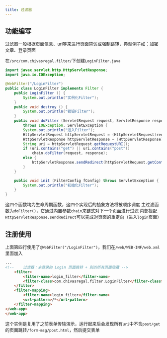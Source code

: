 ```yaml
---
title: 过滤器
---
```


## 功能编写

过滤器一般根据页面信息、uri等来进行页面禁访或强制跳转，典型例子如：加密文章、登录页面

在`/src/com.chivasregal.filter/`下创建`LoginFilter.java`

```java
import javax.servlet.http.HttpServletResponse;
import java.io.IOException;

@WebFilter("/LoginFilter")
public class LoginFilter implements Filter {
    public LoginFilter () {
        System.out.println("实例化Filter");
    }
    public void destroy () {
        System.out.println("销毁Filter");
    }
    public void doFilter (ServletRequest request, ServletResponse response, FilterChain chain)
        throws IOException, ServletException {
        System.out.println("进入Filter");
        HttpServletRequest httpServletRequest = (HttpServletRequest)request;
        HttpServletResponse httpServletResponse = (HttpServletResponse)response;
        String uri = httpServletRequest.getRequestURI();
        if (uri.contains("get") || uri.contains("post"))
            chain.doFilter(request, response);
        else {
            httpServletResponse.sendRedirect(httpServletRequest.getContextPath() + "/form-msg/post.html");
        }
    }

    public void init (FilterConfig fConfig) throws ServletException {
        System.out.println("初始化Filter");
    }
}
```
这四个函数均为生命周期函数，这四个实现后的抽象方法将被顺序调度
主过滤函数为`doFilter()`，它通过内置参数`chain`来链式对下一个页面进行过滤
内部搭配`HttpServletResponse.sendRedirect`可以完成对页面的重定向（进入`login`页面）

## 注册使用

上面第四行使用了`@WebFilter("/LoginFilter")`，我们在`/web/WEB-INF/web.xml`里面加入

```html
...
<!--    过滤器：未登录的 Login 页面跳转 + 别的所有页面隐藏 -->
    <filter>
        <filter-name>login_filter</filter-name>
        <filter-class>com.chivasregal.filter.LoginFilter</filter-class>
    </filter>
    <filter-mapping>
        <filter-name>login_filter</filter-name>
        <url-pattern>/*</url-pattern>
    </filter-mapping>
</web-app>
</web-app>
```
这个实例是复用了之前表单传输演示，运行起来后会发现所有`uri`中不含`post/get`的页面跳转`/form-msg/post.html`，然后提交表单